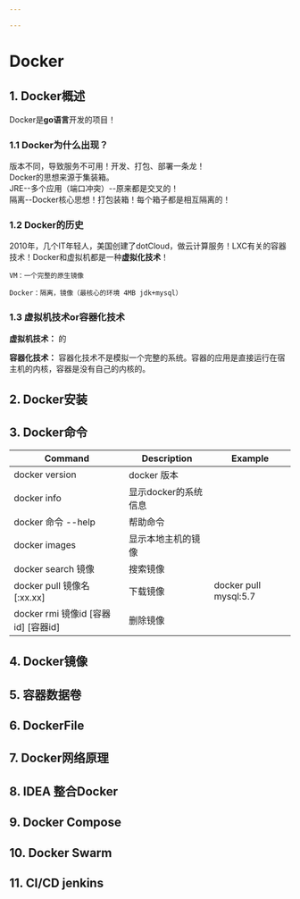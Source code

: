 ```yaml
---

---
```


# Docker
## 1. Docker概述
Docker是**go语言**开发的项目！
### 1.1 Docker为什么出现？
版本不同，导致服务不可用！开发、打包、部署一条龙！  
Docker的思想来源于集装箱。  
JRE--多个应用（端口冲突）--原来都是交叉的！  
隔离--Docker核心思想！打包装箱！每个箱子都是相互隔离的！
### 1.2 Docker的历史
2010年，几个IT年轻人，美国创建了dotCloud，做云计算服务！LXC有关的容器技术！Docker和虚拟机都是一种**虚拟化技术**！  
```
VM：一个完整的原生镜像

Docker：隔离，镜像（最核心的环境 4MB jdk+mysql）
```
### 1.3 虚拟机技术or容器化技术
**虚拟机技术：** 的  

**容器化技术：** 容器化技术不是模拟一个完整的系统。容器的应用是直接运行在宿主机的内核，容器是没有自己的内核的。

## 2. Docker安装
## 3. Docker命令
|Command|Description|Example|
|-----|------|---|
|docker version|docker 版本|
|docker info|显示docker的系统信息|
|docker 命令 --help|帮助命令|
|docker images|显示本地主机的镜像|
|docker search 镜像|搜索镜像|
|docker pull 镜像名[:xx.xx]|下载镜像|docker pull mysql:5.7|
|docker rmi 镜像id [容器id] [容器id]|删除镜像|
## 4. Docker镜像
## 5. 容器数据卷
## 6. DockerFile
## 7. Docker网络原理
## 8. IDEA 整合Docker
## 9. Docker Compose
## 10. Docker Swarm
## 11. CI/CD jenkins 



